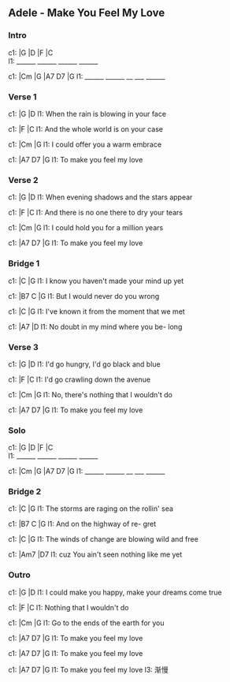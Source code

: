 
## Adele - Make You Feel My Love

### Intro

c1: |G     |D     |F     |C   
l1:  ______ ______ ______ ______

c1: |Cm    |G     |A7 D7 |G
l1:  ______ ______ __ ___ ______

### Verse 1

c1: |G                        |D
l1:   When the rain is blowing in your face

c1: |F                      |C
l1:   And the whole world is on your case

c1: |Cm                   |G
l1:    I could offer you a warm embrace

c1: |A7            D7          |G
l1:    To make you feel my love
 
 
### Verse 2

c1: |G                            |D
l1:   When evening shadows and the stars appear

c1: |F                            |C
l1:   And there is no one there to dry your tears

c1: |Cm                      |G
l1:    I could hold you for a million years

c1: |A7            D7          |G
l1:    To make you feel my love
 
### Bridge 1

c1: |C                            |G
l1:   I know you haven't made your mind up yet

c1: |B7            C           |G
l1:    But I would never do you wrong

c1: |C                             |G
l1:   I've known it from the moment that we met

c1: |A7                               |D
l1:  No doubt in my mind where you be- long

### Verse 3

c1: |G                     |D
l1:   I'd go hungry, I'd go black and blue

c1: |F                        |C
l1:   I'd go crawling down the avenue

c1: |Cm                          |G
l1:    No, there's nothing that I wouldn't do

c1: |A7            D7          |G
l1:    To make you feel my love
 
### Solo

c1: |G     |D     |F     |C   
l1:  ______ ______ ______ ______

c1: |Cm    |G     |A7 D7 |G
l1:  ______ ______ __ ___ ______
 
 
### Bridge 2

c1: |C                             |G
l1:    The storms are raging on the rollin' sea

c1: |B7           C             |G
l1:    And on the highway of re- gret

c1: |C                                |G
l1:    The winds of change are blowing wild and free

c1:    |Am7                           |D7
l1: cuz You ain't seen nothing like me yet
 
### Outro

c1: |G                                |D
l1:  I could make you happy, make your dreams come true

c1: |F              |C
l1:   Nothing that I wouldn't do

c1: |Cm                     |G
l1:    Go to the ends of the earth for you

c1: |A7            D7          |G
l1:    To make you feel my love

c1: |A7            D7          |G
l1:    To make you feel my love

c1: |A7            D7          |G
l1:    To make you feel my love
l3:                渐慢
